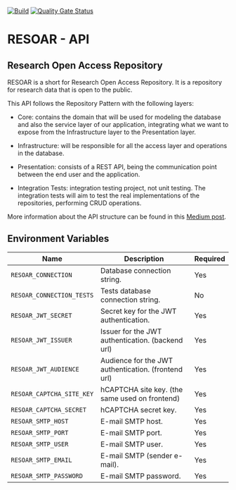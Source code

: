 [![Build](https://github.com/Lucas-Alf/resoar-api/actions/workflows/build.yml/badge.svg)](https://github.com/Lucas-Alf/resoar-api/actions/workflows/build.yml)
[![Quality Gate Status](https://sonarcloud.io/api/project_badges/measure?project=Lucas-Alf_resoar-api&metric=alert_status)](https://sonarcloud.io/summary/new_code?id=Lucas-Alf_resoar-api)

# RESOAR - API

## Research Open Access Repository

RESOAR is a short for Research Open Access Repository. It is a repository for research data that is open to the public.

This API follows the Repository Pattern with the following layers:

- Core: contains the domain that will be used for modeling the database and also the service layer of our application, integrating what we want to expose from the Infrastructure layer to the Presentation layer.

- Infrastructure: will be responsible for all the access layer and operations in the database.

- Presentation: consists of a REST API, being the communication point between the end user and the application.

- Integration Tests: integration testing project, not unit testing. The integration tests will aim to test the real implementations of the repositories, performing CRUD operations.

More information about the API structure can be found in this [Medium post](https://medium.com/@adlerpagliarini/c-net-core-criando-uma-aplica%C3%A7%C3%A3o-utilizando-repository-pattern-com-dois-orms-diferentes-dapper-97e8aa6ca35).

## Environment Variables
| Name                      | Description                                            |Required|
|---------------------------|--------------------------------------------------------|--------|
| `RESOAR_CONNECTION`       | Database connection string.                            | Yes    |
| `RESOAR_CONNECTION_TESTS` | Tests database connection string.                      | No     |
| `RESOAR_JWT_SECRET`       | Secret key for the JWT authentication.                 | Yes    |
| `RESOAR_JWT_ISSUER`       | Issuer for the JWT authentication. (backend url)       | Yes    |
| `RESOAR_JWT_AUDIENCE`     | Audience for the JWT authentication. (frontend url)    | Yes    |
| `RESOAR_CAPTCHA_SITE_KEY` | hCAPTCHA site key. (the same used on frontend)         | Yes    |
| `RESOAR_CAPTCHA_SECRET`   | hCAPTCHA secret key.                                   | Yes    |
| `RESOAR_SMTP_HOST`        | E-mail SMTP host.                                      | Yes    |
| `RESOAR_SMTP_PORT`        | E-mail SMTP port.                                      | Yes    |
| `RESOAR_SMTP_USER`        | E-mail SMTP user.                                      | Yes    |
| `RESOAR_SMTP_EMAIL`       | E-mail SMTP (sender e-mail).                           | Yes    |
| `RESOAR_SMTP_PASSWORD`    | E-mail SMTP password.                                  | Yes    |

